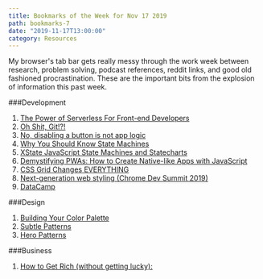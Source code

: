 ```yaml
---
title: Bookmarks of the Week for Nov 17 2019
path: bookmarks-7
date: "2019-11-17T13:00:00"
category: Resources
---
```

My browser's tab bar gets really messy through the work week between research, problem solving, podcast references, reddit links, and good old fashioned procrastination. These are the important bits from the explosion of information this past week.

###Development
1. [The Power of Serverless For Front-end Developers](https://serverless.css-tricks.com/)
1. [Oh Shit, Git!?!](https://ohshitgit.com/)
1. [No, disabling a button is not app logic](https://dev.to/davidkpiano/no-disabling-a-button-is-not-app-logic-598i)
1. [Why You Should Know State Machines](https://www.youtube.com/watch?v=UAtaoVMFt7Y)
1. [XState JavaScript State Machines and Statecharts](https://xstate.js.org/docs/)
1. [Demystifying PWAs: How to Create Native-like Apps with JavaScript](https://www.youtube.com/watch?v=VOtUDGMa0KQ)
1. [CSS Grid Changes EVERYTHING](https://www.youtube.com/watch?v=7kVeCqQCxlk)
1. [Next-generation web styling (Chrome Dev Summit 2019)](https://www.youtube.com/watch?v=-oyeaIirVC0)
1. [DataCamp](https://www.datacamp.com/)

###Design
1. [Building Your Color Palette](https://refactoringui.com/previews/building-your-color-palette/)
1. [Subtle Patterns](https://www.toptal.com/designers/subtlepatterns/)
1. [Hero Patterns](https://www.heropatterns.com/)

###Business
1. [How to Get Rich (without getting lucky):](https://twitter.com/naval/status/1002103360646823936)

